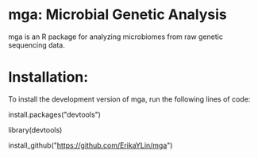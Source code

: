 # mga: Microbial Genetic Analysis
mga is an R package for analyzing microbiomes from raw genetic sequencing data.

# Installation:
To install the development version of mga, run the following lines of code:

install.packages("devtools")

library(devtools)

install_github("https://github.com/ErikaYLin/mga")
